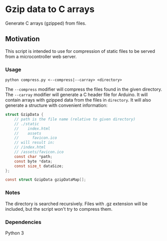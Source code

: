 # Gzip data to C arrays
Generate C arrays (gzipped)  from files.

## Motivation
This script is intended to use for compression of static files to be served from a microcontroller web server.

### Usage
```shell
python compress.py <--compress|--carray> <directory>
```
The `--compress` modifier will compress the files found in the given directory.
The `--carray` modifier will generate a C header file for Arduino. It will contain arrays with gzipped data from the files in `directory`. It will also generate a structure with convenient information:
```C
struct GzipData {
	// path is the file name (relative to given directory)
	// ./static
	//    index.html
	//    assets
	//      favicon.ico
	// will result in:
	// /index.html
	// /assets/favicon.ico
	const char *path;
	const byte *data;
	const size_t dataSize;
};

const struct GzipData gzipDataMap[];
```
### Notes
The directory is searched recursively.
Files with .gz extension will be included, but the script won't try to compress them.

### Dependencies
Python 3